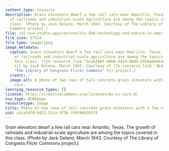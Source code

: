 ```yaml
---
content_type: resource
description: Grain elevators dwarf a few rail cars near Amarillo, Texas. The growth
  of railroads and industrial-scale agriculture are among the topics covered in this
  class. (Photo by Jack Delano, March 1943. Courtesy of The Library of Congress Flickr
  Commons project.)
file: /ol-ocw-studio-app/courses/sts-036-technology-and-nature-in-american-history-spring-2008/a3ca54f06d2115ca3f56159706830374_sts-036s08.jpg
file_size: 57524
file_type: image/jpeg
image_metadata:
  caption: Grain elevators dwarf a few rail cars near Amarillo, Texas. The growth
    of railroads and industrial-scale agriculture are among the topics covered in
    this class. ({{% resource_link "bcab266f-89b8-441d-80d9-dfb4a9a66160" "Photo"
    %}} by Jack Delano, March 1943. Courtesy of {{% resource_link "4b341f4f-21ca-4af9-930a-13b59b97f58e"
    "The Library of Congress Flickr Commons" %}} project.)
  credit: ''
  image-alt: A photo of two rows of tall concrete grain elevators with a few railroad
    cars.
learning_resource_types: []
license: https://creativecommons.org/licenses/by-nc-sa/4.0/
ocw_type: OCWImage
resourcetype: Image
title: Photo of two rows of tall concrete grain elevators with a few railroad cars
uid: a3ca54f0-6d21-15ca-3f56-159706830374
---
```

Grain elevators dwarf a few rail cars near Amarillo, Texas. The growth of railroads and industrial-scale agriculture are among the topics covered in this class. (Photo by Jack Delano, March 1943. Courtesy of The Library of Congress Flickr Commons project.)
